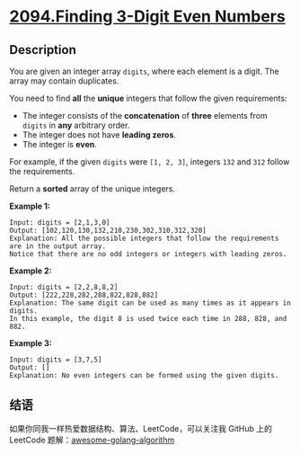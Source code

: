 # [2094.Finding 3-Digit Even Numbers][title]

## Description
You are given an integer array `digits`, where each element is a digit. The array may contain duplicates.

You need to find **all** the **unique** integers that follow the given requirements:

- The integer consists of the **concatenation** of **three** elements from `digits` in **any** arbitrary order.
- The integer does not have **leading zeros**.
- The integer is **even**.

For example, if the given `digits` were `[1, 2, 3]`, integers `132` and `312` follow the requirements.

Return a **sorted** array of the unique integers.

**Example 1:**

```
Input: digits = [2,1,3,0]
Output: [102,120,130,132,210,230,302,310,312,320]
Explanation: All the possible integers that follow the requirements are in the output array. 
Notice that there are no odd integers or integers with leading zeros.
```

**Example 2:**

```
Input: digits = [2,2,8,8,2]
Output: [222,228,282,288,822,828,882]
Explanation: The same digit can be used as many times as it appears in digits. 
In this example, the digit 8 is used twice each time in 288, 828, and 882.
```

**Example 3:**

```
Input: digits = [3,7,5]
Output: []
Explanation: No even integers can be formed using the given digits.
```

## 结语

如果你同我一样热爱数据结构、算法、LeetCode，可以关注我 GitHub 上的 LeetCode 题解：[awesome-golang-algorithm][me]

[title]: https://leetcode.com/problems/finding-3-digit-even-numbers/
[me]: https://github.com/kylesliu/awesome-golang-algorithm
